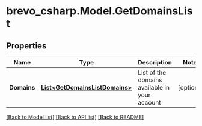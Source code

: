 # brevo_csharp.Model.GetDomainsList
## Properties

Name | Type | Description | Notes
------------ | ------------- | ------------- | -------------
**Domains** | [**List&lt;GetDomainsListDomains&gt;**](GetDomainsListDomains.md) | List of the domains available in your account | [optional] 

[[Back to Model list]](../README.md#documentation-for-models) [[Back to API list]](../README.md#documentation-for-api-endpoints) [[Back to README]](../README.md)


